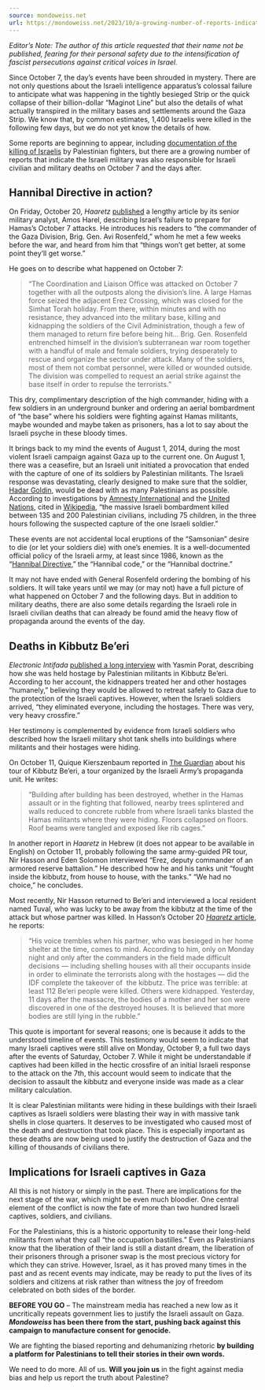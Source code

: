 ```yaml
---
source: mondoweiss.net
url: https://mondoweiss.net/2023/10/a-growing-number-of-reports-indicate-israeli-forces-responsible-for-israeli-civilian-and-military-deaths-following-october-7-attack/
---
```


_Editor’s Note: The author of this article requested that their name not be published, fearing for their personal safety due to the intensification of fascist persecutions against critical voices in Israel._

Since October 7, the day’s events have been shrouded in mystery. There are not only questions about the Israeli intelligence apparatus’s colossal failure to anticipate what was happening in the tightly besieged Strip or the quick collapse of their billion-dollar “Maginot Line” but also the details of what actually transpired in the military bases and settlements around the Gaza Strip. We know that, by common estimates, 1,400 Israelis were killed in the following few days, but we do not yet know the details of how.

Some reports are beginning to appear, including [documentation of the killing of Israelis](https://www.hrw.org/news/2023/10/18/israel/palestine-videos-hamas-led-attacks-verified) by Palestinian fighters, but there are a growing number of reports that indicate the Israeli military was also responsible for Israeli civilian and military deaths on October 7 and the days after.

## Hannibal Directive in action?

On Friday, October 20, _Haaretz_ [published](https://www.haaretz.com/israel-news/2023-10-20/ty-article/.premium/underprepared-and-overconfident-israel-failed-to-spot-the-signs-of-impending-disaster/0000018b-4976-d03a-afcb-697edb020000) a lengthy article by its senior military analyst, Amos Harel, describing Israel’s failure to prepare for Hamas’s October 7 attacks. He introduces his readers to “the commander of the Gaza Division, Brig. Gen. Avi Rosenfeld,” whom he met a few weeks before the war, and heard from him that “things won’t get better, at some point they’ll get worse.”

He goes on to describe what happened on October 7:

> “The Coordination and Liaison Office was attacked on October 7 together with all the outposts along the division’s line. A large Hamas force seized the adjacent Erez Crossing, which was closed for the Simhat Torah holiday. From there, within minutes and with no resistance, they advanced into the military base, killing and kidnapping the soldiers of the Civil Administration, though a few of them managed to return fire before being hit… Brig. Gen. Rosenfeld entrenched himself in the division’s subterranean war room together with a handful of male and female soldiers, trying desperately to rescue and organize the sector under attack. Many of the soldiers, most of them not combat personnel, were killed or wounded outside. The division was compelled to request an aerial strike against the base itself in order to repulse the terrorists.”

This dry, complimentary description of the high commander, hiding with a few soldiers in an underground bunker and ordering an aerial bombardment of “the base” where his soldiers were fighting against Hamas militants, maybe wounded and maybe taken as prisoners, has a lot to say about the Israeli psyche in these bloody times.

It brings back to my mind the events of August 1, 2014, during the most violent Israeli campaign against Gaza up to the current one. On August 1, there was a ceasefire, but an Israeli unit initiated a provocation that ended with the capture of one of its soldiers by Palestinian militants. The Israeli response was devastating, clearly designed to make sure that the soldier, [Hadar Goldin](https://www.haaretz.com/2014-08-04/ty-article/.premium/hannibal-protocol-employed-in-goldin-rescue-bid/0000017f-e4de-d568-ad7f-f7ff1a480000), would be dead with as many Palestinians as possible. According to investigations by [Amnesty International](https://www.amnesty.org/en/latest/news/2015/07/gaza-cutting-edge-investigation-rafah/) and the [United Nations](https://www.ohchr.org/en/hr-bodies/hrc/co-i-gaza-conflict/report-co-i-gaza), cited in [Wikipedia](https://en.wikipedia.org/wiki/Hannibal_Directive), “the massive Israeli bombardment killed between 135 and 200 Palestinian civilians, including 75 children, in the three hours following the suspected capture of the one Israeli soldier.”

These events are not accidental local eruptions of the “Samsonian” desire to die (or let your soldiers die) with one’s enemies. It is a well-documented official policy of the Israeli army, at least since 1986, known as the “[Hannibal Directive](https://en.wikipedia.org/wiki/Hannibal_Directive),” the “Hannibal code,” or the “Hannibal doctrine.” 

It may not have ended with General Rosenfeld ordering the bombing of his soldiers. It will take years until we may (or may not) have a full picture of what happened on October 7 and the following days. But in addition to military deaths, there are also some details regarding the Israeli role in Israeli civilian deaths that can already be found amid the heavy flow of propaganda around the events of the day. 

## Deaths in Kibbutz Be’eri

_Electronic Intifada_ [published a long interview](https://electronicintifada.net/content/israeli-forces-shot-their-own-civilians-kibbutz-survivor-says/38861) with Yasmin Porat, describing how she was held hostage by Palestinian militants in Kibbutz Be’eri. According to her account, the kidnappers treated her and other hostages “humanely,” believing they would be allowed to retreat safely to Gaza due to the protection of the Israeli captives. However, when the Israeli soldiers arrived, “they eliminated everyone, including the hostages. There was very, very heavy crossfire.”

Her testimony is complemented by evidence from Israeli soldiers who described how the Israeli military shot tank shells into buildings where militants and their hostages were hiding. 

On October 11, Quique Kierszenbaum reported in [The Guardian](https://www.theguardian.com/world/2023/oct/11/it-was-a-pogrom-beeri-survivors-horrific-attack-hamas-terrorists) about his tour of Kibbutz Be’eri, a tour organized by the Israeli Army’s propaganda unit. He writes: 

> “Building after building has been destroyed, whether in the Hamas assault or in the fighting that followed, nearby trees splintered and walls reduced to concrete rubble from where Israeli tanks blasted the Hamas militants where they were hiding. Floors collapsed on floors. Roof beams were tangled and exposed like rib cages.” 

In another report in _Haaretz_ in Hebrew (it does not appear to be available in English) on October 11, probably following the same army-guided PR tour, Nir Hasson and Eden Solomon interviewed “Erez, deputy commander of an armored reserve battalion.” He described how he and his tanks unit “fought inside the kibbutz, from house to house, with the tanks.” “We had no choice,” he concludes.

Most recently, Nir Hasson returned to Be’eri and interviewed a local resident named Tuval, who was lucky to be away from the kibbutz at the time of the attack but whose partner was killed. In Hasson’s October 20 [_Haaretz_ article](https://archive.md/JtyES#selection-873.0-873.346), he reports:

> “His voice trembles when his partner, who was besieged in her home shelter at the time, comes to mind. According to him, only on Monday night and only after the commanders in the field made difficult decisions — including shelling houses with all their occupants inside in order to eliminate the terrorists along with the hostages — did the IDF complete the takeover of  the kibbutz. The price was terrible: at least 112 Be’eri people were killed. Others were kidnapped. Yesterday, 11 days after the massacre, the bodies of a mother and her son were discovered in one of the destroyed houses. It is believed that more bodies are still lying in the rubble.”

This quote is important for several reasons; one is because it adds to the understood timeline of events. This testimony would seem to indicate that many Israeli captives were still alive on Monday, October 9, a full two days after the events of Saturday, October 7. While it might be understandable if captives had been killed in the hectic crossfire of an initial Israeli response to the attack on the 7th, this account would seem to indicate that the decision to assault the kibbutz and everyone inside was made as a clear military calculation.

It is clear Palestinian militants were hiding in these buildings with their Israeli captives as Israeli soldiers were blasting their way in with massive tank shells in close quarters. It deserves to be investigated who caused most of the death and destruction that took place. This is especially important as these deaths are now being used to justify the destruction of Gaza and the killing of thousands of civilians there.

## Implications for Israeli captives in Gaza

All this is not history or simply in the past. There are implications for the next stage of the war, which might be even much bloodier. One central element of the conflict is now the fate of more than two hundred Israeli captives, soldiers, and civilians. 

For the Palestinians, this is a historic opportunity to release their long-held militants from what they call “the occupation bastilles.” Even as Palestinians know that the liberation of their land is still a distant dream, the liberation of their prisoners through a prisoner swap is the most precious victory for which they can strive. However, Israel, as it has proved many times in the past and as recent events may indicate, may be ready to put the lives of its soldiers and citizens at risk rather than witness the joy of freedom celebrated on both sides of the border.

**BEFORE YOU GO** – The mainstream media has reached a new low as it uncritically repeats government lies to justify the Israeli assault on Gaza. **_Mondoweiss_ has been there from the start, pushing back against this campaign to manufacture consent for genocide.**

We are fighting the biased reporting and dehumanizing rhetoric **by building a platform for Palestinians to tell their stories in their own words.**

We need to do more. All of us. **Will you join us** in the fight against media bias and help us report the truth about Palestine?
